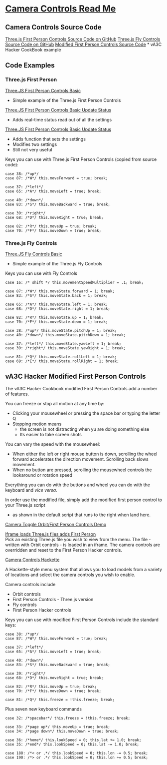 [Camera Controls Read Me]( readme.html )
===

##  Camera Controls Source Code
<a href=https://github.com/mrdoob/three.js/blob/master/examples/js/controls/FirstPersonControls.js target=_top >
Three.js First Person Controls Source Code on GitHub</a>  

<a href=https://github.com/mrdoob/three.js/blob/master/examples/js/controls/FlyControls.js target=_top >
Three.js Fly Controls Source Code on GitHub</a>

<a href=https://github.com/va3c/viewer/blob/gh-pages/va3c-hacker-cookbook/camera-controls/r1/first-person-controls-hacker.js target=_top>
Modified First Person Controls Source Code</a>  
* vA3C Hacker CookBook example

## Code Examples

### Three.js First Person

[Three.JS First Person Controls Basic]( threejs-controls/threejs-first-person-controls-basic.html )  
* Simple example of the Three.js First Person Controls

[Three.JS First Person Controls Basic Update Status]( threejs-controls/threejs-first-person-controls-basic-update-status.html )   
* Adds real-time status read out of all the settings

[Three.JS First Person Controls Basic Update Status]( threejs-controls/threejs-first-person-controls-basic-update-status-settings.html )  
* Adds function that sets the settings  
* Modifies two settings  
* Still not very useful

Keys you can use with Three.js First Person Controls (copied from source code):

	case 38: /*up*/
	case 87: /*W*/ this.moveForward = true; break;

	case 37: /*left*/
	case 65: /*A*/ this.moveLeft = true; break;

	case 40: /*down*/
	case 83: /*S*/ this.moveBackward = true; break;

	case 39: /*right*/
	case 68: /*D*/ this.moveRight = true; break;

	case 82: /*R*/ this.moveUp = true; break;
	case 70: /*F*/ this.moveDown = true; break;



### Three.js Fly Controls

[Three.JS Fly Controls Basic]( threejs-controls/threejs-fly-controls-basic.html )  
* Simple example of the Three.js Fly Controls

Keys you can use with Fly Controls

	case 16: /* shift */ this.movementSpeedMultiplier = .1; break;

	case 87: /*W*/ this.moveState.forward = 1; break;
	case 83: /*S*/ this.moveState.back = 1; break;

	case 65: /*A*/ this.moveState.left = 1; break;
	case 68: /*D*/ this.moveState.right = 1; break;

	case 82: /*R*/ this.moveState.up = 1; break;
	case 70: /*F*/ this.moveState.down = 1; break;

	case 38: /*up*/ this.moveState.pitchUp = 1; break;
	case 40: /*down*/ this.moveState.pitchDown = 1; break;

	case 37: /*left*/ this.moveState.yawLeft = 1; break;
	case 39: /*right*/ this.moveState.yawRight = 1; break;

	case 81: /*Q*/ this.moveState.rollLeft = 1; break;
	case 69: /*E*/ this.moveState.rollRight = 1; break;
			


## vA3C Hacker Modified First Person Controls

The vA3C Hacker Cookbook modified First Person Controls add a number of features.

You can freeze or stop all motion at any time by:

* Clicking your mousewheel or pressing the space bar or typing the letter Q
* Stopping motion means 
	* the screen is not distracting when yu are doing something else
	* Its easier to take screen shots
	
You can vary the speed with the mousewheel:

* When either the left or right mouse button is down, scrolling the wheel forward accelerates the direction movement. 
Scrolling back slows movement. 
* When no button are pressed, scrolling the mousewheel controls the lookaround or rotation speed

Everything you can do with the buttons and wheel you can do with the keyboard and _vice versa_.

In order use the modified file, simply add the modified first person control to your Three.js script 
- as shown in the default script that runs to the right when land here.

[Camera Toggle Orbit/First Person Controls Demo]( hacker-controls/camera-toggle-orbit-first-person.html )

[Iframe loads Three.js files adds First Person]( hacker-controls/iframe-parent-first-person-control.html )  
Pick an existing Three.js file you wish to view from the menu. The file - written with Orbit controls - is loaded in an iframe. 
The camera controls are overridden and reset to the First Person Hacker controls.

<a href=hacker-controls/camera-controls-hackette.html target=_top >Camera Controls Hackette</a>

A Hackette-style menu system that allows you to load models from a variety of locations and select the camera controls you wish to enable.

Camera controls include

* Orbit controls
* First Person Controls - Three.js version
* Fly controls
* First Person Hacker controls

Keys you can use with modified First Person Controls include the standard keys:

	case 38: /*up*/
	case 87: /*W*/ this.moveForward = true; break;

	case 37: /*left*/
	case 65: /*A*/ this.moveLeft = true; break;

	case 40: /*down*/
	case 83: /*S*/ this.moveBackward = true; break;

	case 39: /*right*/
	case 68: /*D*/ this.moveRight = true; break;

	case 82: /*R*/ this.moveUp = true; break;
	case 70: /*F*/ this.moveDown = true; break;

	case 81: /*Q*/ this.freeze = !this.freeze; break;

Plus seven new keyboard commands

	case 32: /*spacebar*/ this.freeze = !this.freeze; break;

	case 33: /*page up*/ this.moveUp = true; break;
	case 34: /*page down*/ this.moveDown = true; break;

	case 36: /*home*/ this.lookSpeed = 0; this.lat += 1.0; break;
	case 35: /*end*/ this.lookSpeed = 0; this.lat -= 1.0; break;

	case 188: /*< or ,*/ this.lookSpeed = 0; this.lon -= 0.5; break;
	case 190: /*> or .*/ this.lookSpeed = 0; this.lon += 0.5; break;


